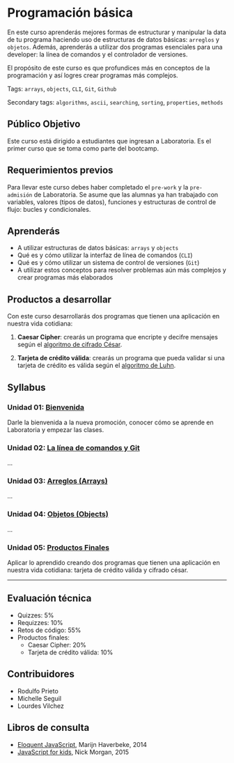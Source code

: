 # Programación básica

En este curso aprenderás mejores formas de estructurar y manipular la data de
tu programa haciendo uso de estructuras de datos básicas: `arreglos` y
`objetos`. Además, aprenderás a utilizar dos programas esenciales para una
developer: la línea de comandos y el controlador de versiones.

El propósito de este curso es que profundices más en conceptos de la
programación y así logres crear programas más complejos.

Tags: `arrays`, `objects`, `CLI`, `Git`, `Github`

Secondary tags: `algorithms`, `ascii`, `searching`, `sorting`, `properties`,
`methods`

## Público Objetivo

Este curso está dirigido a estudiantes que ingresan a Laboratoria. Es el primer
curso que se toma como parte del bootcamp.

## Requerimientos previos

Para llevar este curso debes haber completado el `pre-work` y la `pre-admisión`
de Laboratoria. Se asume que las alumnas ya han trabajado con variables,
valores (tipos de datos), funciones y estructuras de control de flujo: bucles
y condicionales.

## Aprenderás

* A utilizar estructuras de datos básicas: `arrays` y `objects`
* Qué es y cómo utilizar la interfaz de línea de comandos (`CLI`)
* Qué es y cómo utilizar un sistema de control de versiones (`Git`)
* A utilizar estos conceptos para resolver problemas aún más complejos y crear
  programas más elaborados

## Productos a desarrollar

Con este curso desarrollarás dos programas que tienen una aplicación en nuestra
vida cotidiana:

1. **Caesar Cipher**: crearás un programa que encripte y decifre mensajes según
   el [algoritmo de cifrado César](https://es.wikipedia.org/wiki/Cifrado_C%C3%A9sar).

2. **Tarjeta de crédito válida**: crearás un programa que pueda validar si una
   tarjeta de crédito es válida según el
   [algoritmo de Luhn](https://es.wikipedia.org/wiki/Algoritmo_de_Luhn).

## Syllabus

### Unidad 01: [Bienvenida](00-welcome)

Darle la bienvenida a la nueva promoción, conocer cómo se aprende en
Laboratoria y empezar las clases.

### Unidad 02: [La línea de comandos y Git](01-shell+git)

...

### Unidad 03: [Arreglos (Arrays)](02-arrays)

...

### Unidad 04: [Objetos (Objects)](03-objects)

...

### Unidad 05: [Productos Finales](04-final-products)

Aplicar lo aprendido creando dos programas que tienen una aplicación en nuestra
vida cotidiana: tarjeta de crédito válida y cifrado césar.

***

## Evaluación técnica

* Quizzes: 5%
* Requizzes: 10%
* Retos de código: 55%
* Productos finales:
  - Caesar Cipher: 20%
  - Tarjeta de crédito válida: 10%

## Contribuidores

* Rodulfo Prieto
* Michelle Seguil
* Lourdes Vilchez

## Libros de consulta

* [Eloquent JavaScript](http://eloquentjavascript.net/), Marijn Haverbeke, 2014
* [JavaScript for kids](http://pepa.holla.cz/wp-content/uploads/2015/11/JavaScript-for-Kids.pdf),
  Nick Morgan, 2015
